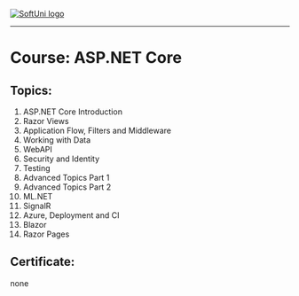 <a href="https://softuni.bg/trainings/courses" rel="Courses">  ![SoftUni logo][logo] <a/>

[logo]: http://innovationstarterbox.bg/wp-content/uploads/2016/05/Softuni_logo_trasparent.png "Logo Title Text 2"

---

# Course: ASP.NET Core

## Topics:
01. ASP.NET Core Introduction
02. Razor Views
03. Application Flow, Filters and Middleware
04. Working with Data
05. WebAPI
06. Security and Identity
07. Testing
08. Advanced Topics Part 1
09. Advanced Topics Part 2
10. ML.NET
11. SignalR
12. Azure, Deployment and CI
13. Blazor
14. Razor Pages

## Certificate: 
none
